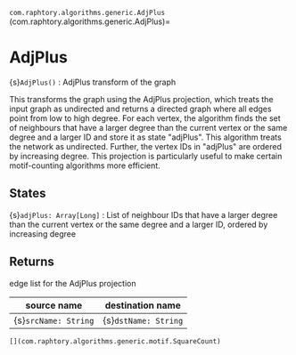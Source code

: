 `com.raphtory.algorithms.generic.AdjPlus`
(com.raphtory.algorithms.generic.AdjPlus)=
# AdjPlus

{s}`AdjPlus()`
: AdjPlus transform of the graph

 This transforms the graph using the AdjPlus projection, which treats the input graph as undirected and returns a
 directed graph where all edges point from low to high degree.
 For each vertex, the algorithm finds the set of neighbours that have a larger degree than the current vertex
 or the same degree and a larger ID and store it as state "adjPlus". This algorithm treats the network as undirected.
 Further, the vertex IDs in "adjPlus" are ordered by increasing degree. This projection is particularly useful to
 make certain motif-counting algorithms more efficient.

## States

 {s}`adjPlus: Array[Long]`
 : List of neighbour IDs that have a larger degree than the current vertex
   or the same degree and a larger ID, ordered by increasing degree

## Returns
 edge list for the AdjPlus projection

 | source name          | destination name     |
 | -------------------- | -------------------- |
 | {s}`srcName: String` | {s}`dstName: String` |

```{seealso}
[](com.raphtory.algorithms.generic.motif.SquareCount)
```
